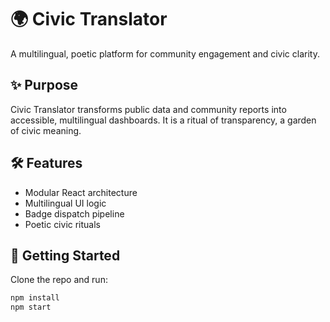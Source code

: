 # 🌍 Civic Translator

A multilingual, poetic platform for community engagement and civic clarity.

## ✨ Purpose
Civic Translator transforms public data and community reports into accessible, multilingual dashboards. It is a ritual of transparency, a garden of civic meaning.

## 🛠️ Features
- Modular React architecture
- Multilingual UI logic
- Badge dispatch pipeline
- Poetic civic rituals

## 🚀 Getting Started
Clone the repo and run:

```bash
npm install
npm start
